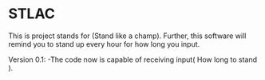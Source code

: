 # STLAC
This is project stands for (Stand like a champ). Further, this software will remind you to stand up every hour for how long you input.

Version 0.1:
-The code now is capable of receiving input( How long to stand ).
